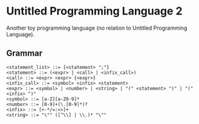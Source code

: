 # Untitled Programming Language 2

Another toy programming language (no relation to Untitled Programming Language).

## Grammar
```
<statement_list> ::= {<statement> ";"}
<statement> ::= (<expr> | <call> | <infix_call>)
<call> ::= <expr> <expr> {<expr>}
<infix_call> ::= <symbol> <infix> <statement>
<expr> ::= <symbol> | <number> | <string> | "(" <statement> ")" | "(" <infix> ")"
<symbol> ::= [a-Z][a-Z0-9]*
<number> ::= [0-9]+(\.[0-9]*)?
<infix> ::= [+-*/=:<>]+
<string> ::= "\"" ([^\\] | \\.)* "\""
```
